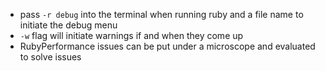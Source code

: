 * pass `-r debug` into the terminal when running ruby and a file name to initiate the debug menu
* `-w` flag will initiate warnings if and when they come up
* RubyPerformance issues can be put under a microscope and evaluated to solve issues